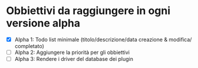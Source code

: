 # Obbiettivi da raggiungere in ogni versione alpha

 - [x] Alpha 1: Todo list minimale (titolo/descrizione/data creazione & modifica/ completato)
 - [ ] Alpha 2: Aggiungere la priorità per gli obbiettivi
 - [ ] Alpha 3: Rendere i driver del database dei plugin